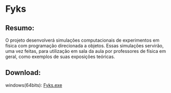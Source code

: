 # Fyks
## Resumo:
O projeto desenvolverá simulações computacionais de experimentos em física com programação direcionada a objetos. Essas simulações servirão, uma vez feitas, para utilização em sala da aula por professores de física em geral, como exemplos de suas exposições teóricas.
## Download:
windows(64bits): <a href="https://github.com/Rabbithy/Fyks/releases/download/untagged-6d3a8c206cb6493e97e1/Fyks_win_64bit.zip">Fyks.exe</a>
